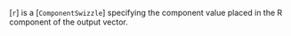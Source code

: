 [`r`] is a [`ComponentSwizzle`] specifying the component value
placed in the R component of the output vector.